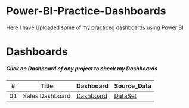 # Power-BI-Practice-Dashboards
Here I have Uploaded some of my practiced dashboards using Power BI

# Dashboards
##### Click on Dashboard of any project to check my Dashboards

\# | Title | Dashboard | Source_Data
---|---|---|---|
01 | Sales Dashboard | [Dashboard](https://app.powerbi.com/reportEmbed?reportId=cde56a27-9359-48bf-85b0-7e06e577ea16&autoAuth=true&ctid=a5bd300c-c3b3-41d8-87e0-1f5c8d364af3&config=eyJjbHVzdGVyVXJsIjoiaHR0cHM6Ly93YWJpLXNvdXRoLWVhc3QtYXNpYS1yZWRpcmVjdC5hbmFseXNpcy53aW5kb3dzLm5ldC8ifQ%3D%3D)| [DataSet](https://drive.google.com/drive/folders/1gleVzIHn6SV9BtN3Nmt1WmLzHqXREarQ?usp=sharing)
